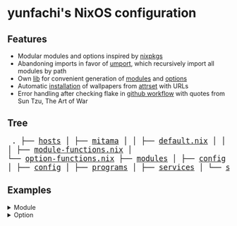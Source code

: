 # yunfachi's NixOS configuration

## Features
- Modular modules and options inspired by [nixpkgs](https://github.com/NixOS/nixpkgs)
- Abandoning imports in favor of [umport](https://github.com/yunfachi/nixpkgs-yunfachi/blob/master/lib/umport.nix), which recursively import all modules by path
- Own [lib](./lib/) for convenient generation of [modules](./lib/module-functions.nix) and [options](./lib/option-functions.nix)
- Automatic [installation](./modules/programs/wpaperd.nix) of wallpapers from [attrset](./options/programs/wpaperd.nix) with URLs
- Error handling after checking flake in [github workflow](https://github.com/yunfachi/nix-config/actions/workflows/check.yml) with quotes from Sun Tzu, The Art of War

## Tree
<big><pre>
.
├── [hosts](./hosts/)
│   ├── [mitama](./hosts/mitama/)
│   │   ├── [default.nix](./hosts/mitama/default.nix)
│   │   └── [hardware.nix](./hosts/mitama/hardware.nix)
│   └── [default.nix](./hosts/default.nix)
├── [lib](./lib/)
│   ├── [module-functions.nix](./lib/module-functions.nix)
│   └── [option-functions.nix](./lib/option-functions.nix)
├── [modules](./modules/)
│   ├── [config](./modules/config/)
│   ├── [programs](./modules/programs/)
│   ├── [services](./modules/services/)
│   └── [system](./modules/system/)
├── [options](./options/)
│    ├── [config](./options/config/)
│    ├── [programs](./options/programs/)
│    ├── [services](./options/services/)
│    └── [system](./options/system/)
├── [constants.nix](./constants.nix)
└── [flake.nix](./flake.nix)
</pre></big>

## Examples
<details>
<summary>Module</summary>

| ⚠️ Warning | 
|:------------------------------------------:|
| Using the `config` variable in these examples will cause an infinite recursion |

If `config.yunfachi.programs.deshiro.enable` is set to `true`, then `programs.deshiro.enable` will also be set to `true`.
<table><tr><th>without parameters</th><th>with parameters</th></tr><tr><td><pre lang="nix">
{module-functions, ...}:
module-functions.module "programs" "deshiro" {
  programs.deshiro.enable = true;
}
</pre></td><td><pre lang="nix">
{module-functions, ...}:
module-functions.module "programs" "deshiro" (cfg: {
  programs.deshiro.enable = true;
})
</pre></td></tr></table>
<br>

If `config.yunfachi.programs.deshiro.enable` is set to `false`, then `programs.deshiro.enable` will be set to `true`.
<table><tr><th>without parameters</th><th>with parameters</th></tr><tr><td><pre lang="nix">
{module-functions, ...}:
module-functions.moduleIfDisabled "programs" "deshiro" {
  programs.deshiro.enable = true;
}
</pre></td><td><pre lang="nix">
{module-functions, ...}:
module-functions.moduleIfDisabled "programs" "deshiro" (cfg: {
  programs.deshiro.enable = true;
})
</pre></td></tr></table>
<br>

If `config.yunfachi.programs.deshiro.enable` is set to `true`, then `programs.deshiro.enable` will also be set to `true`. If it's set to `false`, then `programs.deshiro.enable` will also be set to `false`.
<table><tr><th>without parameters</th><th>with parameters</th></tr><tr><td><pre lang="nix">
{module-functions, ...}:
module-functions.moduleIfElse "programs" "deshiro" {
  programs.deshiro.enable = true;
} {
  programs.deshiro.enable = false;
}
</pre></td><td><pre lang="nix">
{module-functions, ...}:
module-functions.moduleIfElse "programs" "deshiro" (cfg: {
  programs.deshiro.enable = true;
}) (cfg: {
  programs.deshiro.enable = false;
})
</pre></td></tr></table>
<br>

If `config.yunfachi.programs.deshiro-gui.enable` is set to `true`, then `programs.deshiro-gui.enable` will also be set to `true`. If it's set to `false`, then `programs.deshiro-gui.enable` will also be set to `false`. In both cases, `programs.deshiro-server.enable` will be set to `true`.
<table><tr><th>without parameters</th><th>with parameters</th></tr><tr><td><pre lang="nix">
{module-functions, ...}:
module-functions.moduleIfElseFinally "programs" "deshiro-gui" {
  programs.deshiro-gui.enable = true;
} {
  programs.deshiro-gui.enable = false;
} {
  programs.deshiro-server.enable = true;
}
</pre></td><td><pre lang="nix">
{module-functions, ...}:
module-functions.moduleIfElseFinally "programs" "deshiro-gui"
(cfg: {
  programs.deshiro-gui.enable = true;
}) (cfg: {
  programs.deshiro-gui.enable = false;
}) (cfg: {
  programs.deshiro-server.enable = true;
})
</pre></td></tr></table>

</details>

<details>
<summary>Option</summary>

Simple option with only the option to enable it. By default `enable` will be `true` as specified
```nix
{option-functions, ...}:
with option-functions;
  option "programs" "deshiro" {
    enable = enableOption "deshiro" true;
  }
```
<br>

Option that uses all features. By default `enable` will be `true` as specified and mode will be `"client"`, its example will be `"server"` (automatically found)
```nix
{option-functions, ...}:
with option-functions;
  option "programs" "deshiro" {
    enable = enableOption "deshiro" true;
    mode = enumOption "mode" "client" ["client" "server"]
  }
```

</details>